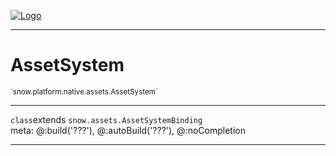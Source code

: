 
[![Logo](../../../../../images/logo.png)](../../../../../api/index.html)

---



<h1>AssetSystem</h1>
<small>`snow.platform.native.assets.AssetSystem`</small>



---

`class`extends <code><span>snow.assets.AssetSystemBinding</span></code>
<span class="meta">
<br/>meta: @:build(&#x27;???&#x27;), @:autoBuild(&#x27;???&#x27;), @:noCompletion
</span>


---

&nbsp;
&nbsp;

